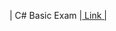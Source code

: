 | <a2> C# Basic Exam</a> |<a href="https://github.com/Argatski/SoftUni/tree/main/C%23%20Basic/C%23-Basic-Lab"> Link</a2> |
